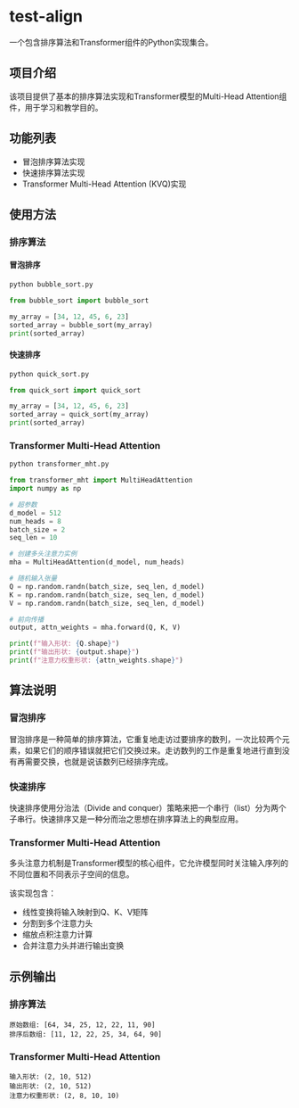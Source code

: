 # test-align

一个包含排序算法和Transformer组件的Python实现集合。

## 项目介绍
该项目提供了基本的排序算法实现和Transformer模型的Multi-Head Attention组件，用于学习和教学目的。

## 功能列表
- 冒泡排序算法实现
- 快速排序算法实现
- Transformer Multi-Head Attention (KVQ)实现

## 使用方法

### 排序算法

#### 冒泡排序
```bash
python bubble_sort.py
```

```python
from bubble_sort import bubble_sort

my_array = [34, 12, 45, 6, 23]
sorted_array = bubble_sort(my_array)
print(sorted_array)
```

#### 快速排序
```bash
python quick_sort.py
```

```python
from quick_sort import quick_sort

my_array = [34, 12, 45, 6, 23]
sorted_array = quick_sort(my_array)
print(sorted_array)
```

### Transformer Multi-Head Attention

```bash
python transformer_mht.py
```

```python
from transformer_mht import MultiHeadAttention
import numpy as np

# 超参数
d_model = 512
num_heads = 8
batch_size = 2
seq_len = 10

# 创建多头注意力实例
mha = MultiHeadAttention(d_model, num_heads)

# 随机输入张量
Q = np.random.randn(batch_size, seq_len, d_model)
K = np.random.randn(batch_size, seq_len, d_model)
V = np.random.randn(batch_size, seq_len, d_model)

# 前向传播
output, attn_weights = mha.forward(Q, K, V)

print(f"输入形状: {Q.shape}")
print(f"输出形状: {output.shape}")
print(f"注意力权重形状: {attn_weights.shape}")
```

## 算法说明

### 冒泡排序
冒泡排序是一种简单的排序算法，它重复地走访过要排序的数列，一次比较两个元素，如果它们的顺序错误就把它们交换过来。走访数列的工作是重复地进行直到没有再需要交换，也就是说该数列已经排序完成。

### 快速排序
快速排序使用分治法（Divide and conquer）策略来把一个串行（list）分为两个子串行。快速排序又是一种分而治之思想在排序算法上的典型应用。

### Transformer Multi-Head Attention
多头注意力机制是Transformer模型的核心组件，它允许模型同时关注输入序列的不同位置和不同表示子空间的信息。

该实现包含：
- 线性变换将输入映射到Q、K、V矩阵
- 分割到多个注意力头
- 缩放点积注意力计算
- 合并注意力头并进行输出变换

## 示例输出

### 排序算法
```
原始数组: [64, 34, 25, 12, 22, 11, 90]
排序后数组: [11, 12, 22, 25, 34, 64, 90]
```

### Transformer Multi-Head Attention
```
输入形状: (2, 10, 512)
输出形状: (2, 10, 512)
注意力权重形状: (2, 8, 10, 10)
```